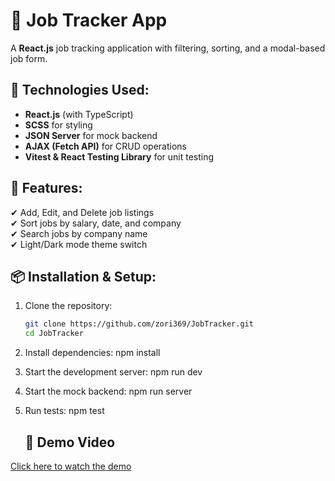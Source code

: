 # 📝 Job Tracker App

A **React.js** job tracking application with filtering, sorting, and a modal-based job form.

## 🚀 Technologies Used:
- **React.js** (with TypeScript)
- **SCSS** for styling
- **JSON Server** for mock backend
- **AJAX (Fetch API)** for CRUD operations
- **Vitest & React Testing Library** for unit testing  

## 🔧 Features:
✔ Add, Edit, and Delete job listings  
✔ Sort jobs by salary, date, and company  
✔ Search jobs by company name  
✔ Light/Dark mode theme switch  

## 📦 Installation & Setup:
1. Clone the repository:  
   ```sh
   git clone https://github.com/zori369/JobTracker.git
   cd JobTracker
2. Install dependencies:
   npm install
3. Start the development server:
   npm run dev
4. Start the mock backend:
   npm run server
5. Run tests:
   npm test

   ## 🎥 Demo Video

[Click here to watch the demo](JobTrackerPreview.mp4)
